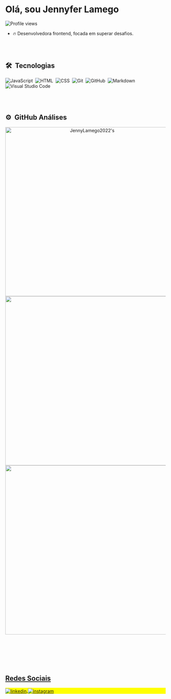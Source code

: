 <h1 align="left">Olá<!--<img src="https://raw.githubusercontent.com/kaueMarques/kaueMarques/master/hi.gif" height="30px">-->, sou Jennyfer Lamego</h1>
<p align="left"> <img src="https://komarev.com/ghpvc/?username=JennyLamego2022&color=yellow" alt="Profile views" /> </p>

- 🔥 Desenvolvedora frontend, focada em superar desafios.

<br><br>

## 🛠 &nbsp;Tecnologias

![JavaScript](https://img.shields.io/badge/-JavaScript-05122A?style=flat&logo=javascript)&nbsp;
![HTML](https://img.shields.io/badge/-HTML-05122A?style=flat&logo=HTML5)&nbsp;
![CSS](https://img.shields.io/badge/-CSS-05122A?style=flat&logo=CSS3&logoColor=1572B6)&nbsp;
![Git](https://img.shields.io/badge/-Git-05122A?style=flat&logo=git)&nbsp;
![GitHub](https://img.shields.io/badge/-GitHub-05122A?style=flat&logo=github)&nbsp;
![Markdown](https://img.shields.io/badge/-Markdown-05122A?style=flat&logo=markdown)&nbsp;
![Visual Studio Code](https://img.shields.io/badge/-Visual%20Studio%20Code-05122A?style=flat&logo=visual-studio-code&logoColor=007ACC)&nbsp;

<!--![SQLite](https://img.shields.io/badge/-SQLite-05122A?style=flat&logo=sqlite)&nbsp;-->
<!--![Node.js](https://img.shields.io/badge/-Node.js-05122A?style=flat&logo=node.js)&nbsp;-->
<!--![React](https://img.shields.io/badge/-React-05122A?style=flat&logo=react)&nbsp;-->
<!--![PostgreSQL](https://img.shields.io/badge/-PostgreSQL-05122A?style=flat&logo=postgresql)&nbsp;-->

<br><br>

## ⚙️ &nbsp;GitHub Análises

<div align="center">

 <a href="https://github.com/JennyLamego2022%22%3E">
<img width="530em" src="https://github-readme-stats.vercel.app/api?username=JennyLamego2022&show_icons=true&theme=midnight-purple" alt=JennyLamego2022's stats/>
  <img width="530em" src="https://streak-stats.demolab.com/?user=JennyLamego2022&theme=midnight-purple"/>
  <img width="530em" src="https://github-readme-stats.vercel.app/api/top-langs/?username=JennyLamego2022&layout=compact&langs_count=7&theme=midnight-purple"/>
  </div>


<!--<img width="530em" src="https://github-readme-stats.vercel.app/api/top-langs/?username=JennyLamego2022&layout=compact&theme=vision-friendly-dark" alt="JennyLamego2022's most languages"/>-->
</p>

<br><br>

<!--<div align="center">
  <a href="https://github.com/JennyLamego2022%22%3E"
  <img height="180em" src="https://streak-stats.demolab.com/?user=JennyLamego2022&theme=blue-green%22/%3E"
  <img height="180em" src="https://github-readme-stats.vercel.app/api/top-langs/?username=JennyLamego2022&layout=compact&langs_count=7&theme=blue-green%22/%3E"
</div>-->

<br><br>

## Redes Sociais

<p align="left" style="background:yellow">

<a href="https://www.linkedin.com/in/jennyferlamego/" target="_blank">
  <img align="center" src="https://img.shields.io/badge/-JennyferLamego-05122A?style=flat&logo=linkedin" alt="linkedin"/>
</a>
<a href="https://www.instagram.com/jennylamego/" target="_blank">
 <img align="center" src="https://img.shields.io/badge/-JennyferLamego-05122A?style=flat&logo=instagram" alt="instagram"/>
</a>

</p>
